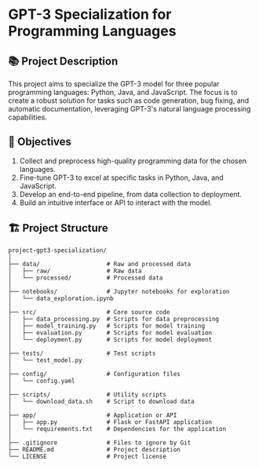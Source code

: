 # GPT-3 Specialization for Programming Languages  

## 📚 Project Description  
This project aims to specialize the GPT-3 model for three popular programming languages: Python, Java, and JavaScript. The focus is to create a robust solution for tasks such as code generation, bug fixing, and automatic documentation, leveraging GPT-3's natural language processing capabilities.  

## 🎯 Objectives  
1. Collect and preprocess high-quality programming data for the chosen languages.  
2. Fine-tune GPT-3 to excel at specific tasks in Python, Java, and JavaScript.  
3. Develop an end-to-end pipeline, from data collection to deployment.  
4. Build an intuitive interface or API to interact with the model.  

## 🏗️ Project Structure  
```plaintext
project-gpt3-specialization/
│
├── data/                   # Raw and processed data
│   ├── raw/                # Raw data
│   └── processed/          # Processed data
│
├── notebooks/              # Jupyter notebooks for exploration
│   └── data_exploration.ipynb
│
├── src/                    # Core source code
│   ├── data_processing.py  # Scripts for data preprocessing
│   ├── model_training.py   # Scripts for model training
│   ├── evaluation.py       # Scripts for model evaluation
│   └── deployment.py       # Scripts for model deployment
│
├── tests/                  # Test scripts
│   └── test_model.py
│
├── config/                 # Configuration files
│   └── config.yaml
│
├── scripts/                # Utility scripts
│   └── download_data.sh    # Script to download data
│
├── app/                    # Application or API
│   ├── app.py              # Flask or FastAPI application
│   └── requirements.txt    # Dependencies for the application
│
├── .gitignore              # Files to ignore by Git
├── README.md               # Project description
└── LICENSE                 # Project license
